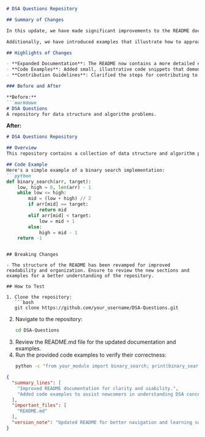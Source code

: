 ```markdown
# DSA Questions Repository

## Summary of Changes

In this update, we have made significant improvements to the README documentation to enhance clarity and usability for contributors and users alike. The primary goal of this revision was to better outline the structure of the repository, making it easier for new developers to navigate and utilize the available data structures and algorithms (DSA) questions. This will help streamline contributions and encourage more community engagement.

Additionally, we have introduced examples that illustrate how to approach solving specific DSA problems. By providing these concise examples, we aim to reduce the learning curve for newcomers and foster a deeper understanding of the underlying concepts. 

## Highlights of Changes

- **Expanded Documentation**: The README now contains a more detailed explanation of the repository's purpose and structure.
- **Code Examples**: Added small, illustrative code snippets that demonstrate how to implement solutions for common DSA problems.
- **Contribution Guidelines**: Clarified the steps for contributing to the repository to encourage more community involvement.

### Before and After

**Before:**
```markdown
# DSA Questions
A repository for data structure and algorithm problems.
```

**After:**
```markdown
# DSA Questions Repository

## Overview
This repository contains a collection of data structure and algorithm problems designed for practice and learning.

## Code Example
Here's a simple example of a binary search implementation:
```python
def binary_search(arr, target):
    low, high = 0, len(arr) - 1
    while low <= high:
        mid = (low + high) // 2
        if arr[mid] == target:
            return mid
        elif arr[mid] < target:
            low = mid + 1
        else:
            high = mid - 1
    return -1
```
```

## Breaking Changes

- The structure of the README has been revamped for improved readability and organization. Ensure to review the new sections and examples for a better understanding of the repository.

## How to Test

1. Clone the repository:
   ```bash
   git clone https://github.com/your_username/DSA-Questions.git
   ```
2. Navigate to the repository:
   ```bash
   cd DSA-Questions
   ```
3. Review the README.md file for the updated documentation and examples.
4. Run the provided code examples to verify their correctness:
   ```bash
   python -c "from your_module import binary_search; print(binary_search([1, 2, 3, 4, 5], 3))"
   ```

```json
{
  "summary_lines": [
    "Improved README documentation for clarity and usability.",
    "Added code examples to assist newcomers in understanding DSA concepts."
  ],
  "important_files": [
    "README.md"
  ],
  "version_note": "Updated README for better navigation and learning support."
}
```
```